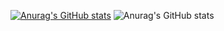 [![Anurag's GitHub stats](https://github-readme-stats.vercel.app/api?username=yunqiliu11)](https://github.com/anuraghazra/github-readme-stats)
![Anurag's GitHub stats](https://github-readme-stats.vercel.app/api?username=anuraghazra&show_icons=true)
